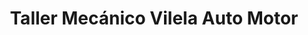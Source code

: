 ---
title: "Taller Mecánico Vilela Auto Motor"
url: /lugo/taller-mecanico-vilela-auto-motor/
shop: reparación de automóviles
---